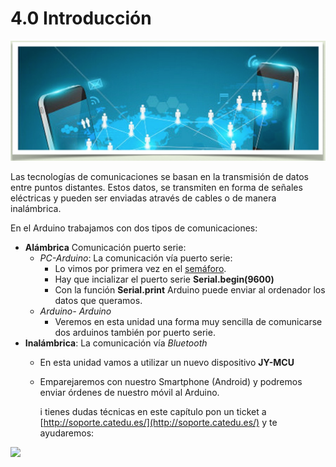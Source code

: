# 4.0 Introducción

![](../.gitbook/assets/captura_de_pantalla_2015-04-03_a_las_16.52.42.png)

Las tecnologías de comunicaciones se basan en la transmisión de datos entre puntos distantes. Estos datos, se transmiten en forma de señales eléctricas y pueden ser enviadas através de cables o de manera inalámbrica.

En el Arduino trabajamos con dos tipos de comunicaciones:

* **Alámbrica** Comunicación puerto serie:
  * _PC-Arduino_: La comunicación vía puerto serie:
    * Lo vimos por primera vez en el [semáforo](../2.-montajes-basicos-con-arduino/conexiones_digitales/montaje_3_semforo_edubasica.md).
    * Hay que incializar el puerto serie **Serial.begin\(9600\)**
    * Con la función **Serial.print** Arduino puede enviar al ordenador los datos que queramos.
  * _Arduino- Arduino_
    * Veremos en esta unidad una forma muy sencilla de comunicarse dos arduinos también por puerto serie.
* **Inalámbrica**: La comunicación vía _Bluetooth_
  * En esta unidad vamos a utilizar un nuevo dispositivo **JY-MCU**
  * Emparejaremos con nuestro Smartphone \(Android\) y podremos enviar órdenes de nuestro móvil al Arduino.

    i tienes dudas técnicas en este capítulo pon un ticket a [http://soporte.catedu.es/](http://soporte.catedu.es/) y te ayudaremos:

![](http://aularagon.catedu.es/materialesaularagon2013/Arduino-codigo/travoltin.gif)

